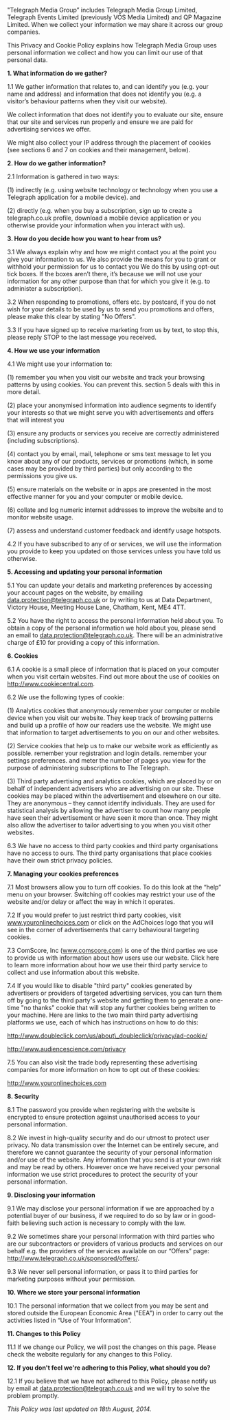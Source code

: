 "Telegraph Media Group” includes Telegraph Media Group Limited, Telegraph Events Limited (previously VOS Media Limited) and QP Magazine Limited. When we collect your information we may share it across our group companies.

This Privacy and Cookie Policy explains how Telegraph Media Group uses personal information we collect and how you can limit our use of that personal data.

**1\. What information do we gather?**

1.1 We gather information that relates to, and can identify you (e.g. your name and address) and information that does not identify you (e.g. a visitor’s behaviour patterns when they visit our website).

We collect information that does not identify you to evaluate our site, ensure that our site and services run properly and ensure we are paid for advertising services we offer.

We might also collect your IP address through the placement of cookies (see sections 6 and 7 on cookies and their management, below).

**2\. How do we gather information?**

2.1 Information is gathered in two ways:

(1) indirectly (e.g. using website technology or technology when you use a Telegraph application for a mobile device). and

(2) directly (e.g. when you buy a subscription, sign up to create a telegraph.co.uk profile, download a mobile device application or you otherwise provide your information when you interact with us).

**3\. How do you decide how you want to hear from us?**

3.1 We always explain why and how we might contact you at the point you give your information to us. We also provide the means for you to grant or withhold your permission for us to contact you We do this by using opt-out tick boxes. If the boxes aren’t there, it’s because we will not use your information for any other purpose than that for which you give it (e.g. to administer a subscription).

3.2 When responding to promotions, offers etc. by postcard, if you do not wish for your details to be used by us to send you promotions and offers, please make this clear by stating "No Offers".

3.3 If you have signed up to receive marketing from us by text, to stop this, please reply STOP to the last message you received.

**4\. How we use your information**

4.1 We might use your information to:

(1) remember you when you visit our website and track your browsing patterns by using cookies. You can prevent this. section 5 deals with this in more detail.

(2) place your anonymised information into audience segments to identify your interests so that we might serve you with advertisements and offers that will interest you

(3) ensure any products or services you receive are correctly administered (including subscriptions).

(4) contact you by email, mail, telephone or sms text message to let you know about any of our products, services or promotions (which, in some cases may be provided by third parties) but only according to the permissions you give us.

(5) ensure materials on the website or in apps are presented in the most effective manner for you and your computer or mobile device.

(6) collate and log numeric internet addresses to improve the website and to monitor website usage.

(7) assess and understand customer feedback and identify usage hotspots.

4.2 If you have subscribed to any of or services, we will use the information you provide to keep you updated on those services unless you have told us otherwise.

**5\. Accessing and updating your personal information**

5.1 You can update your details and marketing preferences by accessing your account pages on the website, by emailing data.protection@telegraph.co.uk or by writing to us at Data Department, Victory House, Meeting House Lane, Chatham, Kent, ME4 4TT.

5.2 You have the right to access the personal information held about you. To obtain a copy of the personal information we hold about you, please send an email to data.protection@telegraph.co.uk. There will be an administrative charge of £10 for providing a copy of this information.

**6\. Cookies**

6.1 A cookie is a small piece of information that is placed on your computer when you visit certain websites. Find out more about the use of cookies on http://www.cookiecentral.com.

6.2 We use the following types of cookie:

(1) Analytics cookies that anonymously remember your computer or mobile device when you visit our website. They keep track of browsing patterns and build up a profile of how our readers use the website. We might use that information to target advertisements to you on our and other websites.

(2) Service cookies that help us to make our website work as efficiently as possible. remember your registration and login details. remember your settings preferences. and meter the number of pages you view for the purpose of administering subscriptions to The Telegraph.

(3) Third party advertising and analytics cookies, which are placed by or on behalf of independent advertisers who are advertising on our site. These cookies may be placed within the advertisement and elsewhere on our site. They are anonymous – they cannot identify individuals. They are used for statistical analysis by allowing the advertiser to count how many people have seen their advertisement or have seen it more than once. They might also allow the advertiser to tailor advertising to you when you visit other websites.

6.3 We have no access to third party cookies and third party organisations have no access to ours. The third party organisations that place cookies have their own strict privacy policies.

**7\. Managing your cookies preferences**

7.1 Most browsers allow you to turn off cookies. To do this look at the “help” menu on your browser. Switching off cookies may restrict your use of the website and/or delay or affect the way in which it operates.

7.2 If you would prefer to just restrict third party cookies, visit www.youronlinechoices.com or click on the AdChoices logo that you will see in the corner of advertisements that carry behavioural targeting cookies.

7.3 ComScore, Inc (www.comscore.com) is one of the third parties we use to provide us with information about how users use our website. Click here to learn more information about how we use their third party service to collect and use information about this website.

7.4 If you would like to disable "third party" cookies generated by advertisers or providers of targeted advertising services, you can turn them off by going to the third party's website and getting them to generate a one-time "no thanks" cookie that will stop any further cookies being written to your machine. Here are links to the two main third party advertising platforms we use, each of which has instructions on how to do this:

http://www.doubleclick.com/us/about\_doubleclick/privacy/ad-cookie/

http://www.audiencescience.com/privacy

7.5 You can also visit the trade body representing these advertising companies for more information on how to opt out of these cookies:

http://www.youronlinechoices.com

**8\. Security**

8.1 The password you provide when registering with the website is encrypted to ensure protection against unauthorised access to your personal information.

8.2 We invest in high-quality security and do our utmost to protect user privacy. No data transmission over the Internet can be entirely secure, and therefore we cannot guarantee the security of your personal information and/or use of the website. Any information that you send is at your own risk and may be read by others. However once we have received your personal information we use strict procedures to protect the security of your personal information.

**9\. Disclosing your information**

9.1 We may disclose your personal information if we are approached by a potential buyer of our business, if we required to do so by law or in good-faith believing such action is necessary to comply with the law.

9.2 We sometimes share your personal information with third parties who are our subcontractors or providers of various products and services on our behalf e.g. the providers of the services available on our “Offers” page: http://www.telegraph.co.uk/sponsored/offers/.

9.3 We never sell personal information, or pass it to third parties for marketing purposes without your permission.

**10\. Where we store your personal information**

10.1 The personal information that we collect from you may be sent and stored outside the European Economic Area ("EEA") in order to carry out the activities listed in “Use of Your Information”.

**11\. Changes to this Policy**

11.1 If we change our Policy, we will post the changes on this page. Please check the website regularly for any changes to this Policy.

**12\. If you don't feel we're adhering to this Policy, what should you do?**

12.1 If you believe that we have not adhered to this Policy, please notify us by email at data.protection@telegraph.co.uk and we will try to solve the problem promptly.

_This Policy was last updated on 18th August, 2014._